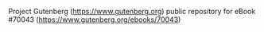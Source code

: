 Project Gutenberg (https://www.gutenberg.org) public repository for eBook #70043 (https://www.gutenberg.org/ebooks/70043)
